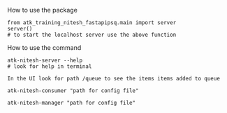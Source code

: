 How to use the package
```
from atk_training_nitesh_fastapipsq.main import server
server()
# to start the localhost server use the above function
```
How to use the command
```
atk-nitesh-server --help
# look for help in terminal
```
```
In the UI look for path /queue to see the items items added to queue
```
```
atk-nitesh-consumer "path for config file"
```
```
atk-nitesh-manager "path for config file"
```


